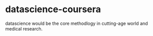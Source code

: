 # datascience-coursera
 datascience would be the core methodlogy in cutting-age world and medical research.
